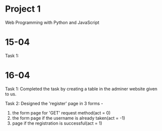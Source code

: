 # Project 1

Web Programming with Python and JavaScript

# 15-04
Task 1:


# 16-04
Task 1:
Completed the task by creating a table in the adminer website given to us.

Task 2:
Designed the 'register' page in 3 forms -
1) the form page for 'GET' request method(act = 0)
2) the form page if the username is already taken(act = -1)
3) page if the registration is successful(act = 1)